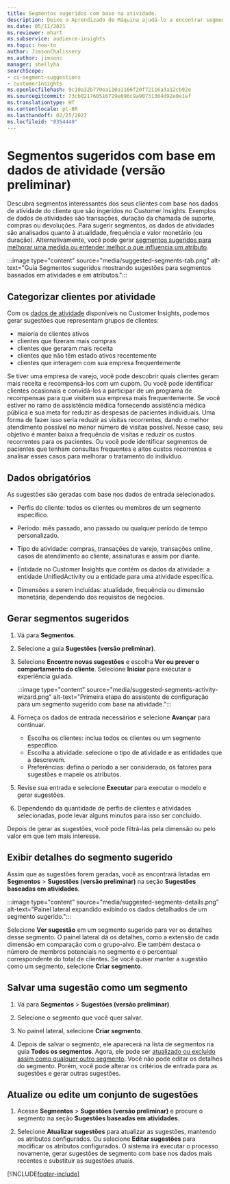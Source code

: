 ```yaml
---
title: Segmentos sugeridos com base na atividade.
description: Deixe o Aprendizado de Máquina ajudá-lo a encontrar segmentos novos e interessantes com base na atividade do cliente.
ms.date: 05/11/2021
ms.reviewer: mhart
ms.subservice: audience-insights
ms.topic: how-to
author: JimsonChalissery
ms.author: jimsonc
manager: shellyha
searchScope:
- ci-segment-suggestions
- customerInsights
ms.openlocfilehash: 9c10a32b770ea110a1166f20f72116a3a12cb92e
ms.sourcegitcommit: 73cb021760516729e696c9a90731304d92e0e1ef
ms.translationtype: HT
ms.contentlocale: pt-BR
ms.lasthandoff: 02/25/2022
ms.locfileid: "8354449"
---
```

# <a name="suggested-segments-based-on-activity-data-preview"></a>Segmentos sugeridos com base em dados de atividade (versão preliminar)

Descubra segmentos interessantes dos seus clientes com base nos dados de atividade do cliente que são ingeridos no Customer Insights. Exemplos de dados de atividades são transações, duração da chamada de suporte, compras ou devoluções. Para sugerir segmentos, os dados de atividades são analisados quanto à atualidade, frequência e valor monetário (ou duração). Alternativamente, você pode gerar [segmentos sugeridos para melhorar uma medida ou entender melhor o que influencia um atributo](suggested-segments.md).

:::image type="content" source="media/suggested-segments-tab.png" alt-text="Guia Segmentos sugeridos mostrando sugestões para segmentos baseados em atividades e em atributos.":::

## <a name="categorize-customers-by-activity"></a>Categorizar clientes por atividade

Com os [dados de atividade](activities.md) disponíveis no Customer Insights, podemos gerar sugestões que representam grupos de clientes:

- maioria de clientes ativos 
- clientes que fizeram mais compras 
- clientes que geraram mais receita 
- clientes que não têm estado ativos recentemente 
- clientes que interagem com sua empresa frequentemente  

Se tiver uma empresa de varejo, você pode descobrir quais clientes geram mais receita e recompensá-los com um cupom. Ou você pode identificar clientes ocasionais e convidá-los a participar de um programa de recompensas para que visitem sua empresa mais frequentemente.
Se você estiver no ramo de assistência médica fornecendo assistência médica pública e sua meta for reduzir as despesas de pacientes individuais. Uma forma de fazer isso seria reduzir as visitas recorrentes, dando o melhor atendimento possível no menor número de visitas possível. Nesse caso, seu objetivo é manter baixa a frequência de visitas e reduzir os custos recorrentes para os pacientes. Ou você pode identificar segmentos de pacientes que tenham consultas frequentes e altos custos recorrentes e analisar esses casos para melhorar o tratamento do indivíduo. 

## <a name="required-data"></a>Dados obrigatórios

As sugestões são geradas com base nos dados de entrada selecionados. 

- Perfis do cliente: todos os clientes ou membros de um segmento específico. 

- Período: mês passado, ano passado ou qualquer período de tempo personalizado.

- Tipo de atividade: compras, transações de varejo, transações online, casos de atendimento ao cliente, assinaturas e assim por diante.  

- Entidade no Customer Insights que contém os dados da atividade: a entidade UnifiedActivity ou a entidade para uma atividade específica. 

- Dimensões a serem incluídas: atualidade, frequência ou dimensão monetária, dependendo dos requisitos de negócios.

## <a name="generate-suggested-segments"></a>Gerar segmentos sugeridos

1. Vá para **Segmentos**.

1. Selecione a guia **Sugestões (versão preliminar)**.

1. Selecione **Encontre novas sugestões** e escolha **Ver ou prever o comportamento do cliente**. Selecione **Iniciar** para executar a experiência guiada.

   :::image type="content" source="media/suggested-segments-activity-wizard.png" alt-text="Primeira etapa do assistente de configuração para um segmento sugerido com base na atividade.":::

1. Forneça os dados de entrada necessários e selecione **Avançar** para continuar.

   - Escolha os clientes: inclua todos os clientes ou um segmento específico.
   - Escolha a atividade: selecione o tipo de atividade e as entidades que a descrevem.
   - Preferências: defina o período a ser considerado, os fatores para sugestões e mapeie os atributos.

1. Revise sua entrada e selecione **Executar** para executar o modelo e gerar sugestões.

1. Dependendo da quantidade de perfis de clientes e atividades selecionadas, pode levar alguns minutos para isso ser concluído. 

Depois de gerar as sugestões, você pode filtrá-las pela dimensão ou pelo valor em que tem mais interesse. 

## <a name="view-details-of-a-suggested-segment"></a>Exibir detalhes do segmento sugerido

Assim que as sugestões forem geradas, você as encontrará listadas em **Segmentos** > **Sugestões (versão preliminar)** na seção **Sugestões baseadas em atividades**.

:::image type="content" source="media/suggested-segments-details.png" alt-text="Painel lateral expandido exibindo os dados detalhados de um segmento sugerido.":::

Selecione **Ver sugestão** em um segmento sugerido para ver os detalhes desse segmento. O painel lateral dá os detalhes, como a extensão de cada dimensão em comparação com o grupo-alvo. Ele também destaca o número de membros potenciais no segmento e o percentual correspondente do total de clientes. Se você quiser manter a sugestão como um segmento, selecione **Criar segmento**.    

## <a name="save-a-suggestion-as-a-segment"></a>Salvar uma sugestão como um segmento

1. Vá para **Segmentos** > **Sugestões (versão preliminar)**.

1. Selecione o segmento que você quer salvar. 

1. No painel lateral, selecione **Criar segmento**. 

1. Depois de salvar o segmento, ele aparecerá na lista de segmentos na guia **Todos os segmentos**. Agora, ele pode ser [atualizado ou excluído assim como qualquer outro segmento](segments.md). Você não pode editar os detalhes do segmento. Porém, você pode alterar os critérios de entrada para as sugestões e gerar outras sugestões.

## <a name="refresh-or-edit-a-set-of-suggestions"></a>Atualize ou edite um conjunto de sugestões

1. Acesse **Segmentos** > **Sugestões (versão preliminar)** e procure o segmento na seção **Sugestões baseadas em atividades**.

1. Selecione **Atualizar sugestões** para atualizar as sugestões, mantendo os atributos configurados. Ou selecione **Editar sugestões** para modificar os atributos configurados. O sistema irá executar o processo novamente, gerar sugestões de segmento com base nos dados mais recentes e substituir as sugestões atuais.

[!INCLUDE[footer-include](../includes/footer-banner.md)]
